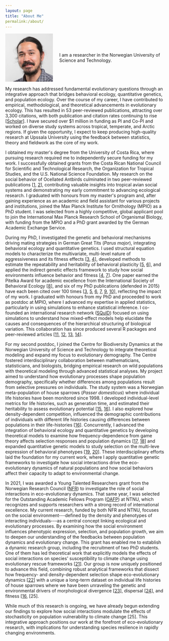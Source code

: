 ```yaml
---
layout: page
title: "About Me"
permalink:/about/
---
```


<div style="display: flex; align-items: center;">
  <img src="/assets/images/Pic.jpg" alt="Description" style="width: 30%; margin-right: 20px;">
  <p>
 I am a researcher in the Norwegian University of Science and Technology.
 </p>
</div>


My research has addressed fundamental evolutionary questions through an
integrative approach that bridges behavioral ecology, quantitative
genetics, and population ecology. Over the course of my career, I have
contributed to empirical, methodological, and theoretical advancements
in evolutionary ecology. This has resulted in 53 peer-reviewed
publications, attracting over 3,300 citations, with both publication and
citation rates continuing to rise
\[[Scholar](https://scholar.google.com/citations?hl=en&user=q4pwMVIAAAAJ)]. I
have secured over \$1 million in funding as PI and Co-PI and worked on
diverse study systems across tropical, temperate, and Arctic regions. If
given the opportunity, I expect to keep producing high-quality research
at Upssala University using the feedback between statistics, theory and
fieldwork as the core of my work.

I obtained my master's degree from the University of Costa Rica, where
pursuing research required me to independently secure funding for my
work. I successfully obtained grants from the Costa Rican National
Council for Scientific and Technological Research, the Organization for
Tropical Studies, and the U.S. National Science Foundation. My research
on the social behavior of Ocellated Antbirds culminated in two
peer-reviewed publications
\[[1,](https://doi.org/10.1098/rspb.2009.0730)
[2](https://doi.org/10.1371/journal.pone.0008137)\], contributing
valuable insights into tropical avian social systems and demonstrating
my early commitment to advancing ecological research. I graduated with
honours from my master's program and, after gaining experience as an
academic and field assistant for various projects and institutions,
joined the Max Planck Institute for Ornithology (MPIO) as a PhD student.
I was selected from a highly competitive, global applicant pool to join
the International Max Planck Research School of Organismal Biology, with
funding from the MPIO and a PhD grant awarded by the German Academic
Exchange Service.

During my PhD, I investigated the genetic and behavioral mechanisms
driving mating strategies in German Great Tits (*Parus major*),
integrating behavioral ecology and quantitative genetics. I used
structural equation models to characterize the multivariate, multi-level
nature of aggressiveness and its fitness effects
\[[3](https://doi.org/10.1098/rspb.2013.2645),
[4](https://doi.org/10.1111/evo.13024)\], developed methods to estimate
the repeatability and heritability of behavioral plasticity
\[[5](https://doi.org/10.1111/2041-210X.12430),
[6](https://doi.org/10.1111/1365-2656.12621)\], and applied the indirect
genetic effects framework to study how social environments influence
behavior and fitness \[[4](https://doi.org/10.1111/evo.13024),
[7](https://www.cell.com/trends/ecology-evolution/abstract/S0169-5347(14)00263-8)\].
One paper earned the Pitelka Award for academic excellence from the
International Society of Behavioral Ecology
\[[8](https://doi.org/10.1093/beheco/arv187)\], and six of my PhD
publications (defended in 2015) have each been cited over 100 times
\[[3](https://doi.org/10.1098/rspb.2013.2645),
[5](https://doi.org/10.1111/2041-210X.12430),
[6](https://doi.org/10.1111/1365-2656.12621),
[7](https://www.cell.com/trends/ecology-evolution/abstract/S0169-5347(14)00263-8),
[9](https://doi.org/10.1093/beheco/art035),
[10](https://doi.org/10.1098/rspb.2013.1019)\], reflecting the impact of
my work. I graduated with honours from my PhD and proceeded to work as
postdoc at MPIO, where I advanced my expertise in applied statistics,
particularly in using simulations to enhance statistical inference. I
co-founded an international research network
([SQuID](http://squidgroup.org/about/)) focused on using simulations to
understand how mixed-effect models help elucidate the causes and
consequences of the hierarchical structuring of biological variation.
This collaboration has since produced several R packages and
peer-reviewed articles \[[11](https://doi.org/10.1111/2041-210X.12659),
[12](https://doi.org/10.1111/1365-2656.13360),
[13](https://doi.org/10.1111/2041-210X.13434),
[14](https://doi.org/10.1111/2041-210X.14200)\].

For my second postdoc, I joined the Centre for Biodiversity Dynamics at
the Norwegian University of Science and Technology to integrate
theoretical modeling and expand my focus to evolutionary demography. The
Centre fostered interdisciplinary collaboration between mathematicians,
statisticians, and biologists, bridging empirical research on wild
populations with theoretical modeling through advanced statistical
analyses. My project aimed to understand how evolutionary processes
shape population demography, specifically whether differences among
populations result from selective pressures on individuals. The study
system was a Norwegian meta-population of house sparrows (*Passer
domesticus*) where individual life histories have been monitored since 1998. 
I developed individual-level metrics for life histories, such as
generation time, and estimated their heritability to assess evolutionary
potential
\[[15](https://link.springer.com/article/10.1007/s00265-018-2477-7),
[16](https://doi.org/10.1111/ele.13835)\]. I also explored how
density-dependent competition, influenced the demographic contributions
of individuals with different life histories causing differences between
populations in their life-histories
\[[16](https://doi.org/10.1111/ele.13835)\]. Concurrently, I advanced
the integration of behavioral ecology and quantitative genetics by
developing theoretical models to examine how frequency-dependence from
game theory affects selection responses and population dynamics
\[[17](https://doi.org/10.1111/evo.14058),
[18]( https://doi.org/10.1111/evo.14058)\] and expanded quantitative
genetic models to study selection on the multi-leve expression of
behavioral phenotypes \[[19](https://doi.org/10.1093/evolut/qpad136),
[20](https://doi.org/10.1111/evo.14198)\]. These interdisciplinary
efforts laid the foundation for my current work, where I apply
quantitative genetic frameworks to investigate how social interactions
drive the eco-evolutionary dynamics of natural populations and how
social behaviors affect their capacity to adapt to environmental change.

In 2021, I was awarded a Young Talented Researchers grant from the
Norwegian Research Council
([NFR](https://www.forskningsradet.no/en/call-for-proposals/2023/researcher-project-young-talents-fripro/))
to investigate the role of social interactions in eco-evolutionary
dynamics. That same year, I was selected for the Outstanding Academic
Fellows Program
([OAFP](https://www.ntnu.edu/outstanding-academic-fellows-programme/2022-2026))
at NTNU, which recognizes and supports researchers with a strong record
of international excellence. My current research, funded by both NFR and
NTNU, focuses on the social environment---defined by the density and
phenotypes of interacting individuals---as a central concept linking
ecological and evolutionary processes. By examining how the social
environment influences phenotypic expression, selection, and population
growth, we aim to deepen our understanding of the feedbacks between
population dynamics and evolutionary change. This grant has enabled me
to establish a dynamic research group, including the recruitment of two
PhD students. One of them has led theoretical work that explicitly
models the effects of social interactions on species' susceptibility to
climate change using evolutionary rescue frameworks
\[[21](https://doi.org/10.1093/evlett/qrad022)\]. Our group is now
uniquely positioned to advance this field, combining robust analytical
frameworks that dissect how frequency- and density-dependent selection
shape eco-evolutionary dynamics
\[[22](https://doi.org/10.32942/X27P5K)\] with a unique a long-term
dataset on individual life histories of house sparrows where we have
been unraveling the genetic and environmental drivers of morphological
divergence \[[23](https://doi.org/10.1111/evo.13668)\], dispersal
\[[24]( https://doi.org/10.1111/1365-2656.13580)\], and fitness
\[[16](https://doi.org/10.1111/ele.13835), [25].

While much of this research is ongoing, we have already begun extending
our findings to explore how social interactions modulate the effects of
stochasticity on population vulnerability to climate change [25]. 
This integrative approach positions our work at the forefront 
of eco-evolutionary research, with implications for understanding species 
resilience in rapidly changing environments.

